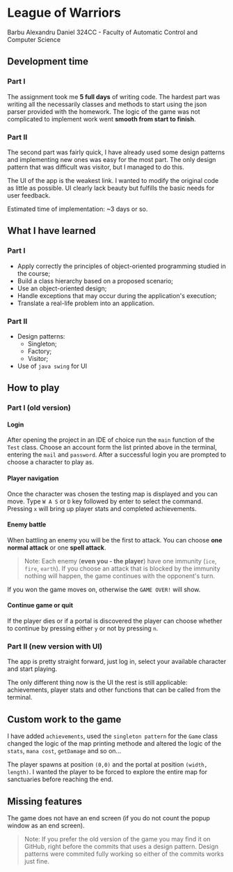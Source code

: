 # League of Warriors

Barbu Alexandru Daniel 324CC - Faculty of Automatic Control and Computer Science

## Development time

### Part I

The assignment took me **5 full days** of writing code. The hardest part was writing all the necessarily classes and
methods to start using the json parser provided with the homework. The logic of the game was not complicated to
implement work went **smooth from start to finish**.

### Part II

The second part was fairly quick, I have already used some design patterns and implementing new ones was easy for
the most part. The only design pattern that was difficult was visitor, but I managed to do this.

The UI of the app is the weakest link. I wanted to modify the original code as little as possible. UI clearly lack
beauty but fulfills the basic needs for user feedback.

Estimated time of implementation: ~3 days or so.

## What I have learned

### Part I

- Apply correctly the principles of object-oriented programming studied in the course;
- Build a class hierarchy based on a proposed scenario;
- Use an object-oriented design;
- Handle exceptions that may occur during the application's execution;
- Translate a real-life problem into an application.

### Part II

- Design patterns:
  - Singleton;
  - Factory;
  - Visitor;
- Use of `java swing` for UI

## How to play

### Part I (old version)

#### Login

After opening the project in an IDE of choice run the `main` function of the `Test` class. Choose an account form the
list printed above in the terminal, entering the `mail` and `password`. After a successful login you are prompted to
choose a character to play as.

#### Player navigation

Once the character was chosen the testing map is displayed and you can move. Type `W A S` or `D` key followed by enter
to select the command. Pressing `x` will bring up player stats and completed achievements.

#### Enemy battle

When battling an enemy you will be the first to attack. You can choose **one normal attack** or one **spell attack**. 

>Note: Each enemy (**even you - the player**) have one immunity (`ice`, `fire`, `earth`). If you choose an attack that
>is blocked by the immunity nothing will happen, the game continues with the opponent's turn. 

If you won the game moves on, otherwise the `GAME OVER!` will show.

#### Continue game or quit

If the player dies or if a portal is discovered the player can choose whether to continue by pressing either `y`
or not by pressing `n`.

### Part II (new version with UI)

The app is pretty straight forward, just log in, select your available character and start playing.

The only different thing now is the UI the rest is still applicable: achievements, player stats and other functions
that can be called from the terminal.

## Custom work to the game

I have added `achievements`, used the `singleton pattern` for the `Game` class changed the logic of the map printing
methode and altered the logic of the `stats`, `mana cost`, `getDamage` and so on...

The player spawns at position `(0,0)` and the portal at position `(width, length)`. I wanted the player to be forced to
explore the entire map for sanctuaries before reaching the end.

## Missing features

The game does not have an end screen (if you do not count the popup window as an end screen).

> Note: If you prefer the old version of the game you may find it on GitHub, right before the commits that
> uses a design pattern. Design patterns were commited fully working so either of the commits works just fine.